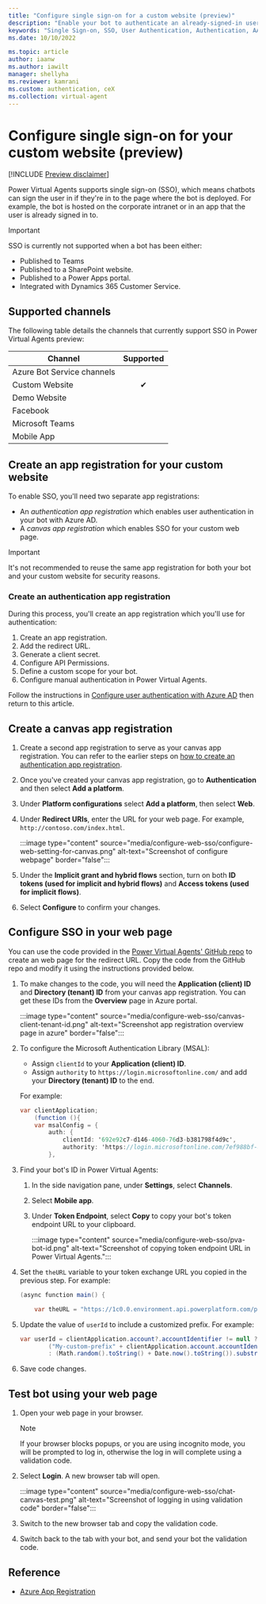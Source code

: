```yaml
---
title: "Configure single sign-on for a custom website (preview)"
description: "Enable your bot to authenticate an already-signed-in user in Power Virtual Agents preview."
keywords: "Single Sign-on, SSO, User Authentication, Authentication, AAD, MSA, Identity Provider, PVA, preview"
ms.date: 10/10/2022

ms.topic: article
author: iaanw
ms.author: iawilt
manager: shellyha
ms.reviewer: kamrani
ms.custom: authentication, ceX
ms.collection: virtual-agent
---
```


# Configure single sign-on for your custom website (preview)

[!INCLUDE [Preview disclaimer](includes/public-preview-disclaimer.md)]

Power Virtual Agents supports single sign-on (SSO), which means chatbots can sign the user in if they're in to the page where the bot is deployed. For example, the bot is hosted on the corporate intranet or in an app that the user is already signed in to.

> [!IMPORTANT]
>
> SSO is currently not supported when a bot has been either:
>
> - Published to Teams
> - Published to a SharePoint website.
> - Published to a Power Apps portal.
> - Integrated with Dynamics 365 Customer Service.

## Supported channels

The following table details the channels that currently support SSO in Power Virtual Agents preview:

| Channel                    | Supported |
| -------------------------- | :-------: |
| Azure Bot Service channels |           |
| Custom Website             |     ✔     |
| Demo Website               |           |
| Facebook                   |           |
| Microsoft Teams            |           |
| Mobile App                 |           |

## Create an app registration for your custom website

To enable SSO, you'll need two separate app registrations:

- An _authentication app registration_ which enables user authentication in your bot with Azure AD.
- A _canvas app registration_ which enables SSO for your custom web page.

> [!IMPORTANT]
> It's not recommended to reuse the same app registration for both your bot and your custom website for security reasons.

### Create an authentication app registration

During this process, you'll create an app registration which you'll use for authentication:

1. Create an app registration.
1. Add the redirect URL.
1. Generate a client secret.
1. Configure API Permissions.
1. Define a custom scope for your bot.
1. Configure manual authentication in Power Virtual Agents.

Follow the instructions in [Configure user authentication with Azure AD](configuration-authentication-azure-ad.md) then return to this article.

## Create a canvas app registration

1. Create a second app registration to serve as your canvas app registration. You can refer to the earlier steps on [how to create an authentication app registration](#create-an-authentication-app-registration).

1. Once you've created your canvas app registration, go to **Authentication** and then select **Add a platform**.

1. Under **Platform configurations** select **Add a platform**, then select **Web**.

1. Under **Redirect URIs**, enter the URL for your web page. For example, `http://contoso.com/index.html`.

    :::image type="content" source="media/configure-web-sso/configure-web-setting-for-canvas.png" alt-text="Screenshot of configure webpage" border="false":::

1. Under the **Implicit grant and hybrid flows** section, turn on both **ID tokens (used for implicit and hybrid flows)** and **Access tokens (used for implicit flows)**.

1. Select **Configure** to confirm your changes.

## Configure SSO in your web page

You can use the code provided in the [Power Virtual Agents' GitHub repo](https://github.com/microsoft/PowerVirtualAgentsSamples/blob/master/BuildYourOwnCanvasSamples/3.single-sign-on/index.html) to create an web page for the redirect URL. Copy the code from the GitHub repo and modify it using the instructions provided below.

1. To make changes to the code, you will need the **Application (client) ID** and **Directory (tenant) ID** from your canvas app registration. You can get these IDs from the **Overview** page in Azure portal.

    :::image type="content" source="media/configure-web-sso/canvas-client-tenant-id.png" alt-text="Screenshot app registration overview page in azure" border="false":::

1. To configure the Microsoft Authentication Library (MSAL):
    - Assign `clientId` to your **Application (client) ID**.
    - Assign `authority` to `https://login.microsoftonline.com/` and add your **Directory (tenant) ID** to the end.

    For example:

    ```csharp
    var clientApplication;
        (function (){
        var msalConfig = {
            auth: {
                clientId: '692e92c7-d146-4060-76d3-b381798f4d9c',
                authority: 'https://login.microsoftonline.com/7ef988bf-86f1-51af-01ab-2d7fd011db47'     
            },
    ```

1. Find your bot's ID in Power Virtual Agents:
    1. In the side navigation pane, under **Settings**, select **Channels**.

    1. Select **Mobile app**.

    1. Under **Token Endpoint**, select **Copy** to copy your bot's token endpoint URL to your clipboard.

        :::image type="content" source="media/configure-web-sso/pva-bot-id.png" alt-text="Screenshot of copying token endpoint URL in Power Virtual Agents.":::

1. Set the `theURL` variable to your token exchange URL you copied in the previous step. For example:

    ```csharp
    (async function main() {

        var theURL = "https://1c0.0.environment.api.powerplatform.com/powervirtualagents/bots/5a099fd/directline/token?api-version=2022-03-01-preview"
    ```

1. Update the value of `userId` to include a customized prefix. For example:

    ```csharp
    var userId = clientApplication.account?.accountIdentifier != null ? 
            ("My-custom-prefix" + clientApplication.account.accountIdentifier).substr(0, 64) 
            : (Math.random().toString() + Date.now().toString()).substr(0,64);
    ```

1. Save code changes.

## Test bot using your web page

1. Open your web page in your browser.

   > [!NOTE]
   > If your browser blocks popups, or you are using incognito mode, you will be prompted to log in, otherwise the log in will complete using a validation code.

1. Select **Login**. A new browser tab will open.

    :::image type="content" source="media/configure-web-sso/chat-canvas-test.png" alt-text="Screenshot of logging in using validation code" border="false":::

1. Switch to the new browser tab and copy the validation code.

1. Switch back to the tab with your bot, and send your bot the validation code.

## Reference

- [Azure App Registration](/azure/active-directory/develop/quickstart-register-app)
